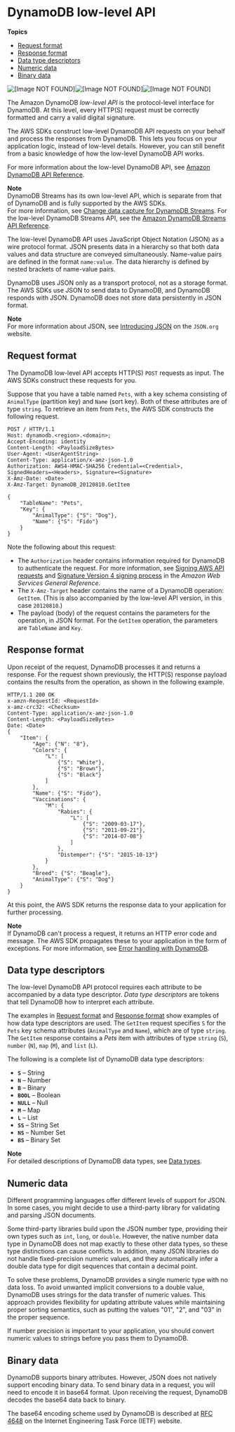 # DynamoDB low\-level API<a name="Programming.LowLevelAPI"></a>

**Topics**
+ [Request format](#Programming.LowLevelAPI.RequestFormat)
+ [Response format](#Programming.LowLevelAPI.ResponseFormat)
+ [Data type descriptors](#Programming.LowLevelAPI.DataTypeDescriptors)
+ [Numeric data](#Programming.LowLevelAPI.Numbers)
+ [Binary data](#Programming.LowLevelAPI.Binary)

![\[Image NOT FOUND\]](http://docs.aws.amazon.com/amazondynamodb/latest/developerguide/images/SDKSupport.DDBLowLevelAPI.png)![\[Image NOT FOUND\]](http://docs.aws.amazon.com/amazondynamodb/latest/developerguide/)![\[Image NOT FOUND\]](http://docs.aws.amazon.com/amazondynamodb/latest/developerguide/)

The Amazon DynamoDB *low\-level API* is the protocol\-level interface for DynamoDB\. At this level, every HTTP\(S\) request must be correctly formatted and carry a valid digital signature\.

The AWS SDKs construct low\-level DynamoDB API requests on your behalf and process the responses from DynamoDB\. This lets you focus on your application logic, instead of low\-level details\. However, you can still benefit from a basic knowledge of how the low\-level DynamoDB API works\.

For more information about the low\-level DynamoDB API, see [Amazon DynamoDB API Reference](https://docs.aws.amazon.com/amazondynamodb/latest/APIReference/)\.

**Note**  
DynamoDB Streams has its own low\-level API, which is separate from that of DynamoDB and is fully supported by the AWS SDKs\.  
For more information, see [Change data capture for DynamoDB Streams](Streams.md)\. For the low\-level DynamoDB Streams API, see the [Amazon DynamoDB Streams API Reference](https://docs.aws.amazon.com/amazondynamodb/latest/APIReference/API_Operations_Amazon_DynamoDB_Streams.html)\.

The low\-level DynamoDB API uses JavaScript Object Notation \(JSON\) as a wire protocol format\. JSON presents data in a hierarchy so that both data values and data structure are conveyed simultaneously\. Name\-value pairs are defined in the format `name:value`\. The data hierarchy is defined by nested brackets of name\-value pairs\.

DynamoDB uses JSON only as a transport protocol, not as a storage format\. The AWS SDKs use JSON to send data to DynamoDB, and DynamoDB responds with JSON\. DynamoDB does not store data persistently in JSON format\.

**Note**  
For more information about JSON, see [Introducing JSON](http://json.org) on the `JSON.org` website\.

## Request format<a name="Programming.LowLevelAPI.RequestFormat"></a>

The DynamoDB low\-level API accepts HTTP\(S\) `POST` requests as input\. The AWS SDKs construct these requests for you\.

Suppose that you have a table named `Pets`, with a key schema consisting of `AnimalType` \(partition key\) and `Name` \(sort key\)\. Both of these attributes are of type `string`\. To retrieve an item from `Pets`, the AWS SDK constructs the following request\.

```
POST / HTTP/1.1
Host: dynamodb.<region>.<domain>;
Accept-Encoding: identity
Content-Length: <PayloadSizeBytes>
User-Agent: <UserAgentString>
Content-Type: application/x-amz-json-1.0
Authorization: AWS4-HMAC-SHA256 Credential=<Credential>, SignedHeaders=<Headers>, Signature=<Signature>
X-Amz-Date: <Date> 
X-Amz-Target: DynamoDB_20120810.GetItem

{
    "TableName": "Pets",
    "Key": {
        "AnimalType": {"S": "Dog"},
        "Name": {"S": "Fido"}
    }
}
```

Note the following about this request:
+ The `Authorization` header contains information required for DynamoDB to authenticate the request\. For more information, see [Signing AWS API requests](https://docs.aws.amazon.com/general/latest/gr/signing_aws_api_requests.html) and [Signature Version 4 signing process](https://docs.aws.amazon.com/general/latest/gr/signature-version-4.html) in the *Amazon Web Services General Reference*\.
+ The `X-Amz-Target` header contains the name of a DynamoDB operation: `GetItem`\. \(This is also accompanied by the low\-level API version, in this case `20120810`\.\)
+ The payload \(body\) of the request contains the parameters for the operation, in JSON format\. For the `GetItem` operation, the parameters are `TableName` and `Key`\.

## Response format<a name="Programming.LowLevelAPI.ResponseFormat"></a>

Upon receipt of the request, DynamoDB processes it and returns a response\. For the request shown previously, the HTTP\(S\) response payload contains the results from the operation, as shown in the following example\.

```
HTTP/1.1 200 OK
x-amzn-RequestId: <RequestId>
x-amz-crc32: <Checksum>
Content-Type: application/x-amz-json-1.0
Content-Length: <PayloadSizeBytes>
Date: <Date>
{
    "Item": {
        "Age": {"N": "8"},
        "Colors": {
            "L": [
                {"S": "White"},
                {"S": "Brown"},
                {"S": "Black"}
            ]
        },
        "Name": {"S": "Fido"},
        "Vaccinations": {
            "M": {
                "Rabies": {
                    "L": [
                        {"S": "2009-03-17"},
                        {"S": "2011-09-21"},
                        {"S": "2014-07-08"}
                    ]
                },
                "Distemper": {"S": "2015-10-13"}
            }
        },
        "Breed": {"S": "Beagle"},
        "AnimalType": {"S": "Dog"}
    }
}
```

At this point, the AWS SDK returns the response data to your application for further processing\.

**Note**  
If DynamoDB can't process a request, it returns an HTTP error code and message\. The AWS SDK propagates these to your application in the form of exceptions\. For more information, see [Error handling with DynamoDB](Programming.Errors.md)\.

## Data type descriptors<a name="Programming.LowLevelAPI.DataTypeDescriptors"></a>

The low\-level DynamoDB API protocol requires each attribute to be accompanied by a data type descriptor\. *Data type descriptors* are tokens that tell DynamoDB how to interpret each attribute\.

The examples in [Request format](#Programming.LowLevelAPI.RequestFormat) and [Response format](#Programming.LowLevelAPI.ResponseFormat) show examples of how data type descriptors are used\. The `GetItem` request specifies `S` for the `Pets` key schema attributes \(`AnimalType` and `Name`\), which are of type `string`\. The `GetItem` response contains a *Pets* item with attributes of type `string` \(`S`\), `number` \(`N`\), `map` \(`M`\), and `list` \(`L`\)\.

The following is a complete list of DynamoDB data type descriptors:
+ **`S`** – String
+ **`N`** – Number
+ **`B`** – Binary
+ **`BOOL`** – Boolean
+ **`NULL`** – Null
+ **`M`** – Map
+ **`L`** – List
+ **`SS`** – String Set
+ **`NS`** – Number Set
+ **`BS`** – Binary Set

**Note**  
 For detailed descriptions of DynamoDB data types, see [Data types](HowItWorks.NamingRulesDataTypes.md#HowItWorks.DataTypes)\.

## Numeric data<a name="Programming.LowLevelAPI.Numbers"></a>

Different programming languages offer different levels of support for JSON\. In some cases, you might decide to use a third\-party library for validating and parsing JSON documents\.

Some third\-party libraries build upon the JSON number type, providing their own types such as `int`, `long`, or `double`\. However, the native number data type in DynamoDB does not map exactly to these other data types, so these type distinctions can cause conflicts\. In addition, many JSON libraries do not handle fixed\-precision numeric values, and they automatically infer a double data type for digit sequences that contain a decimal point\.

To solve these problems, DynamoDB provides a single numeric type with no data loss\. To avoid unwanted implicit conversions to a double value, DynamoDB uses strings for the data transfer of numeric values\. This approach provides flexibility for updating attribute values while maintaining proper sorting semantics, such as putting the values "01", "2", and "03" in the proper sequence\.

If number precision is important to your application, you should convert numeric values to strings before you pass them to DynamoDB\.

## Binary data<a name="Programming.LowLevelAPI.Binary"></a>

DynamoDB supports binary attributes\. However, JSON does not natively support encoding binary data\. To send binary data in a request, you will need to encode it in base64 format\. Upon receiving the request, DynamoDB decodes the base64 data back to binary\. 

The base64 encoding scheme used by DynamoDB is described at [RFC 4648](http://tools.ietf.org/html/rfc4648) on the Internet Engineering Task Force \(IETF\) website\.